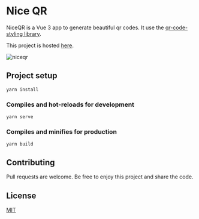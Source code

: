 # Nice QR

NiceQR is a Vue 3 app to generate beautiful qr codes. It use the [qr-code-styling library](https://github.com/kozakdenys/qr-code-styling).

This project is hosted [here](https://niceqr.netlify.app/).

![niceqr](https://user-images.githubusercontent.com/53158723/149547568-9525d100-4169-4342-9e97-4f0772ee2f85.png)


## Project setup
```
yarn install
```

### Compiles and hot-reloads for development
```
yarn serve
```

### Compiles and minifies for production
```
yarn build
```

## Contributing
Pull requests are welcome. Be free to enjoy this project and share the code.

## License
[MIT](https://choosealicense.com/licenses/mit/)
